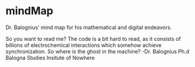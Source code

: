 # mindMap
Dr. Balognius' mind map for his mathematical and digital endeavors.

So you want to read me? The code is a bit hard to read, as it consists of billions of electrochemical interactions which somehow achieve synchronization. So where is the ghost in the machine? 
 -Dr. Balognius
 Ph.d Balogna Studies
 Insitute of Nowhere
